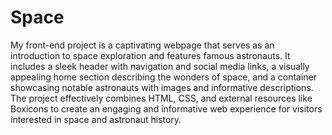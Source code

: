 # Space
My front-end project is a captivating webpage that serves as an introduction to space exploration and features famous astronauts. It includes a sleek header with navigation and social media links, a visually appealing home section describing the wonders of space, and a container showcasing notable astronauts with images and informative descriptions. The project effectively combines HTML, CSS, and external resources like Boxicons to create an engaging and informative web experience for visitors interested in space and astronaut history.
